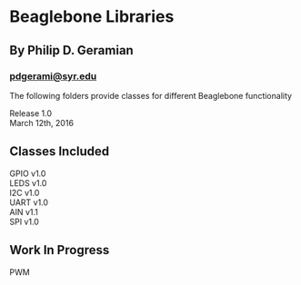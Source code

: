 Beaglebone Libraries
=====================
By Philip D. Geramian
---------------------
### pdgerami@syr.edu

The following folders provide classes for different 
Beaglebone functionality

Release 1.0  
March 12th, 2016

Classes Included
-----------------
GPIO v1.0  
LEDS v1.0  
I2C v1.0  
UART v1.0  
AIN v1.1  
SPI v1.0  

Work In Progress
----------------
PWM  